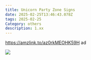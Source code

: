 ```yaml
---
title: Unicorn Party Zone Signs
date: 2025-02-25T13:46:43.078Z
tags: 2025-02-25
Category: others
description: 1.xx
---
```

https://amzlink.to/az0rkMEOHK59H  ad <!--StartFragment-->

![](https://m.media-amazon.com/images/I/71TjIuVfzsL._AC_SL1500_.jpg)

<!--EndFragment-->